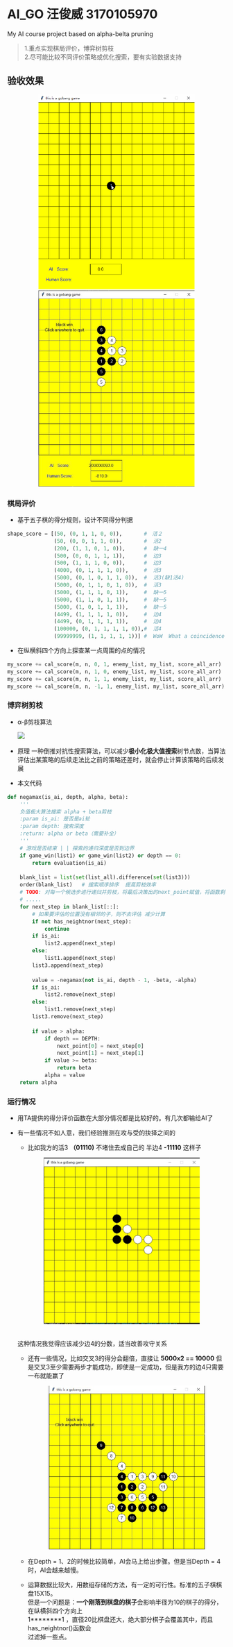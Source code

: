# AI_GO 汪俊威 3170105970
My AI course project based on alpha-belta pruning

>1.重点实现棋局评价，博弈树剪枝<br>
    2.尽可能比较不同评价策略或优化搜索，要有实验数据支持
## 验收效果
<p align="center">
    <img src="img/shownew.gif", width="360">
    <img src="img/go7.JPG", width="360">
</p>

### 棋局评价
* 基于五子棋的得分规则，设计不同得分判据
```python
shape_score = [(50, (0, 1, 1, 0, 0)),       #　活２
               (50, (0, 0, 1, 1, 0)),       #  活2
               (200, (1, 1, 0, 1, 0)),      #  缺一4
               (500, (0, 0, 1, 1, 1)),      #  边3
               (500, (1, 1, 1, 0, 0)),      #  边3
               (4000, (0, 1, 1, 1, 0)),     #  活3
               (5000, (0, 1, 0, 1, 1, 0)),  #  活3(缺1活4)
               (5000, (0, 1, 1, 0, 1, 0)),  #  活3
               (5000, (1, 1, 1, 0, 1)),     #  缺一5
               (5000, (1, 1, 0, 1, 1)),     #  缺一5
               (5000, (1, 0, 1, 1, 1)),     #  缺一5
               (4499, (1, 1, 1, 1, 0)),     #  边4
               (4499, (0, 1, 1, 1, 1)),     #  边4
               (100000, (0, 1, 1, 1, 1, 0)),#  活4
               (99999999, (1, 1, 1, 1, 1))] #  WoW  What a coincidence！

```
* 在纵横斜四个方向上探查某一点周围的点的情况
```python
my_score += cal_score(m, n, 0, 1, enemy_list, my_list, score_all_arr)   # 水平方向得分
my_score += cal_score(m, n, 1, 0, enemy_list, my_list, score_all_arr)   # 述职方向得分
my_score += cal_score(m, n, 1, 1, enemy_list, my_list, score_all_arr)   # 左斜方向得分
my_score += cal_score(m, n, -1, 1, enemy_list, my_list, score_all_arr)  # 右斜方向得分
```

### 博弈树剪枝
* α-β剪枝算法

    ![](https://images2015.cnblogs.com/blog/932056/201610/932056-20161030011758062-2105197627.jpg)
* 原理
    一种倒推对抗性搜索算法，可以减少**极小化极大值搜索**树节点数，当算法评估出某策略的后续走法比之前的策略还差时，就会停止计算该策略的后续发展
* 本文代码
```python
def negamax(is_ai, depth, alpha, beta):
    '''
    负值极大算法搜索 alpha + beta剪枝
    :param is_ai: 是否是ai轮
    :param depth: 搜索深度
    :return: alpha or beta（需要补全）
    '''
    # 游戏是否结束 | | 探索的递归深度是否到边界
    if game_win(list1) or game_win(list2) or depth == 0:
        return evaluation(is_ai)
    
    blank_list = list(set(list_all).difference(set(list3)))
    order(blank_list)   # 搜索顺序排序  提高剪枝效率
    # TODO: 对每一个候选步进行递归并剪枝，将最后决策出的next_point赋值，将函数剩下部分补全
    # .....
    for next_step in blank_list[::]:
        # 如果要评估的位置没有相邻的子，则不去评估 减少计算 
        if not has_neightnor(next_step):
            continue
        if is_ai:
            list2.append(next_step)
        else:
            list1.append(next_step)
        list3.append(next_step)
    
        value = -negamax(not is_ai, depth - 1, -beta, -alpha)
        if is_ai:
            list2.remove(next_step)
        else:
            list1.remove(next_step)
        list3.remove(next_step)
    
        if value > alpha:
            if depth == DEPTH:
                next_point[0] = next_step[0]
                next_point[1] = next_step[1]
            if value >= beta:
                return beta
            alpha = value
    return alpha
```
### 运行情况
* 用TA提供的得分评价函数在大部分情况都是比较好的。有几次都输给AI了
* 有一些情况不如人意，我们经验推测在攻与受的抉择之间的
    * 比如我方的活3 **（01110)** 不堵住去成自己的 半边4 **-11110** 这样子
    <p align="center">
        <img src="img/go3.JPG", width="360">
    </p>
    <br>这种情况我觉得应该减少边4的分数，适当改善攻守关系

    * 还有一些情况，比如交叉3的得分会翻倍，直接让 **5000x2 == 10000** 
      但是交叉3至少需要两步才能成功，即使是一定成功，但是我方的边4只需要一布就能赢了
        <p align="center">
            <img src="img/go8.JPG", width="360">
        </p>
    
    * 在Depth = 1、2的时候比较简单，AI会马上给出步骤。但是当Depth = 4时，AI会越来越慢。
    * 运算数据比较大，用数组存储的方法，有一定的可行性。标准的五子棋棋盘15X15。
    <br>但是一个问题是：**一个刚落到棋盘的棋子**会影响半径为10的棋子的得分，在纵横斜四个方向上
    <br>  1********1 ，直径20比棋盘还大，绝大部分棋子会覆盖其中，而且has_neightnor()函数会
    <br>过滤掉一些点。
    

    
